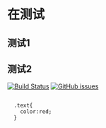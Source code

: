 # 在测试
## 测试1

## 测试2

<script>
  // var vuepressPluginGoodCopycode = require("vuepress-plugin-good-copycode")
  // vuepressPluginGoodCopycode('测试')
</script>

[![Build Status](https://app.travis-ci.com/qjwsmile/vue_press.svg?branch=master)](https://app.travis-ci.com/qjwsmile/vue_press)
[![GitHub issues](https://img.shields.io/github/issues/qjwsmile/vue_press)](https://github.com/qjwsmile/vue_press/issues)

<img class="zoom" :src="$withBase('/children.jpg')" >


```  css{2}
  .text{
    color:red;
  }
```

